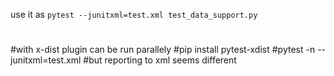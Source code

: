 use it as `pytest --junitxml=test.xml test_data_support.py`


#
#with x-dist plugin can be run parallely
#pip install pytest-xdist
#pytest -n --junitxml=test.xml
#but reporting to xml seems different 
